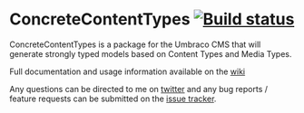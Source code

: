 # ConcreteContentTypes [![Build status](https://ci.appveyor.com/api/projects/status/w4hiys33jr7r7100?svg=true)](https://ci.appveyor.com/project/DaveGreasley/concretecontenttypes)


ConcreteContentTypes is a package for the Umbraco CMS that will generate strongly typed models based on Content Types and Media Types.

Full documentation and usage information available on the [wiki](https://github.com/DaveGreasley/ConcreteContentTypes/wiki)

Any questions can be directed to me on [twitter](https://twitter.com/D4veGreasley) and any bug reports / feature requests can be submitted on the [issue tracker](https://github.com/DaveGreasley/ConcreteContentTypes/issues).

  